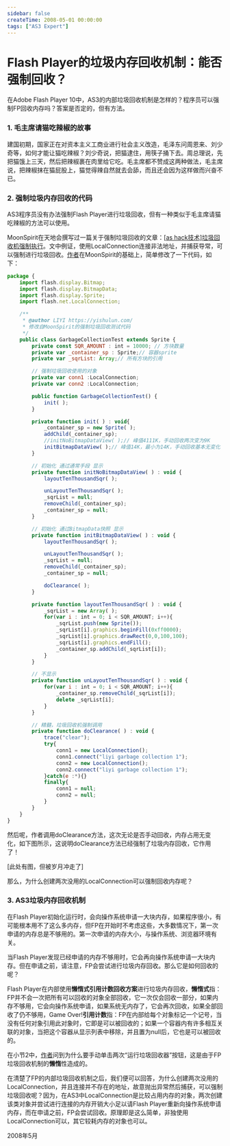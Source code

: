 ```yaml
---
sidebar: false
createTime: 2008-05-01 00:00:00
tags: ["AS3 Expert"]
---
```

# Flash Player的垃圾内存回收机制：能否强制回收？

在Adobe Flash Player 10中，AS3的内部垃圾回收机制是怎样的？程序员可以强制FP回收内存吗？答案是否定的，但有方法。 

### 1. 毛主席请猫吃辣椒的故事

建国初期，国家正在对资本主义工商业进行社会主义改造，毛泽东问周恩来、刘少奇等，如何才能让猫吃辣椒？刘少奇说，把猫逮住，用筷子捅下去。周总理说，先把猫饿上三天，然后把辣椒裹在肉里给它吃。毛主席都不赞成这两种做法，毛主席说，把辣椒抹在猫屁股上，猫觉得辣自然就去会舔，而且还会因为这样做而兴奋不已。

### 2. 强制垃圾内存回收的代码

AS3程序员没有办法强制Flash Player进行垃圾回收，但有一种类似于毛主席请猫吃辣椒的方法可以使用。

MoonSpirit在天地会撰写过一篇关于强制垃圾回收的文章：[[as hack技术\]垃圾回收机强制执行](http://flash.9ria.com/viewthread.php?tid=234)。文中例证，使用LocalConnection连接非法地址，并捕获导常，可以强制进行垃圾回收。[作者](https://yishulun.com/)在MoonSpirit的基础上，简单修改了一下代码，如下：

```js
package {
	import flash.display.Bitmap;
	import flash.display.BitmapData;
	import flash.display.Sprite;
	import flash.net.LocalConnection;

	/**
	 * @author LIYI https://yishulun.com/
	 * 修改自MoonSpirit的强制垃圾回收测试代码
	 */
	public class GarbageCollectionTest extends Sprite {
		private const SQR_AMOUNT : int = 10000; // 方块数量        
		private var _container_sp : Sprite;// 容器sprite
		private var _sqrList: Array;// 所有方块的引用

		// 强制垃圾回收使用的对象
		private var conn1 :LocalConnection;
		private var conn2 :LocalConnection;

		public function GarbageCollectionTest() {
			init( );
		}

		private function init( ) : void{
			_container_sp = new Sprite( );
			addChild(_container_sp);
			//initNoBitmapDataView( );// 峰值4111K，手动回收两次变为9K
			initBitmapDataView( );// 峰值14K，最小为14K，手动回收基本无变化
		}

		// 初始化 通过通常手段 显示
		private function initNoBitmapDataView( ) : void {
			layoutTenThousandSqr( );

			unLayoutTenThousandSqr( );
			_sqrList = null;
			removeChild(_container_sp);
			_container_sp = null;
		}

		// 初始化 通过BitmapData快照 显示
		private function initBitmapDataView( ) : void {
			layoutTenThousandSqr( );

			unLayoutTenThousandSqr( );
			_sqrList = null;
			removeChild(_container_sp);
			_container_sp = null;

			doClearance( );
		}

		private function layoutTenThousandSqr( ) : void {
			_sqrList = new Array( );
			for(var i : int = 0; i < SQR_AMOUNT; i++){
				_sqrList.push(new Sprite());
				_sqrList[i].graphics.beginFill(0xff0000);
				_sqrList[i].graphics.drawRect(0,0,100,100);
				_sqrList[i].graphics.endFill();
				_container_sp.addChild(_sqrList[i]);
			}
		}

		// 不显示
		private function unLayoutTenThousandSqr( ) : void {
			for(var i : int = 0; i < SQR_AMOUNT; i++){
				_container_sp.removeChild(_sqrList[i]);
				delete _sqrList[i];
			}
		}

		// 精髓，垃圾回收机强制调用
		private function doClearance( ) : void {
			trace("clear");
			try{
				conn1 = new LocalConnection();
				conn1.connect("liyi garbage collection 1");
				conn2 = new LocalConnection();
				conn2.connect("liyi garbage collection 1");
			}catch(e :*){}
			finally{
				conn1 = null;
				conn2 = null;
			}
		}
	}
}
```

然后呢，作者调用doClearance方法，这次无论是否手动回收，内存占用无变化，如下图所示，这说明doClearance方法已经强制了垃圾内存回收，它作用了！

[此处有图，但被岁月冲走了]

那么，为什么创建两次没用的LocalConnection可以强制回收内存呢？

### 3. AS3垃圾内存回收机制

在Flash Player初始化运行时，会向操作系统申请一大块内存，如果程序很小，有可能根本用不了这么多内存，但FP在开始时不考虑这些，大多数情况下，第一次申请的内存总是不够用的。第一次申请的内存大小，与操作系统、浏览器环境有关。

当Flash Player发现已经申请的内存不够用时，它会再向操作系统申请一大块内存。但在申请之前，请注意，FP会尝试进行垃圾内存回收。那么它是如何回收的呢？

Flash Player在内部使用**懒惰式引用计数回收方案**进行垃圾内存回收，**懒惰式**指：FP并不会一次把所有可以回收的对象全部回收，它一次仅会回收一部分，如果内存不够用，它会向操作系统申请，如果系统无内存了，它会再次回收，如果全部回收了仍不够用，Game Over!**引用计数**指：FP在内部给每个对象标记一个记号，当没有任何对象引用此对象时，它即是可以被回收的；如果一个容器内有许多相互关联的对象，当把这个容器从显示列表中移除，并且置为null后，它也是可以被回收的。

在小节2中，[作者](https://yishulun.com/)问到为什么要手动单击两次“运行垃圾回收器”按钮，这是由于FP垃圾回收机制的**懒惰**性造成的。

在清楚了FP的内部垃圾回收机制之后，我们便可以回答，为什么创建两次没用的LocalConnection，并且连接并不存在的地址，故意抛出异常然后捕获，可以强制垃圾回收呢？因为，在AS3中LocalConnection是比较占用内存的对象，两次创建该类对象并尝试进行连接的内存开销大小足以请Flash Player重新向操作系统申请内存，而在申请之前，FP会尝试回收。原理即是这么简单，非独使用LocalConnection可以，其它较耗内存的对象也可以。

2008年5月